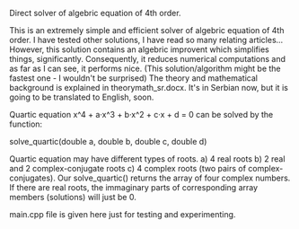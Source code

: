 Direct solver of algebric equation of 4th order.

This is an extremely simple and efficient solver of algebric equation of 4th order. I have tested other solutions, I have read so many relating articles... However, this solution contains an algebric improvent which simplifies things, significantly. Consequently, it reduces numerical computations and as far as I can see, it performs nice. (This solution/algorithm might be the fastest one - I wouldn't be surprised) The theory and mathematical background is explained in theorymath_sr.docx. It's in Serbian now, but it is going to be translated to English, soon.

Quartic equation  x^4 + a·x^3 + b·x^2 + c·x + d = 0  can be solved by the function: 

solve_quartic(double a, double b, double c, double d)

Quartic equation may have different types of roots. a) 4 real roots b) 2 real and 2 complex-conjugate roots c) 4 complex roots (two pairs of complex-conjugates). Our solve_quartic() returns the array of four complex numbers. If there are real roots, the immaginary parts of corresponding array members (solutions) will just be 0.

main.cpp file is given here just for testing and experimenting.
